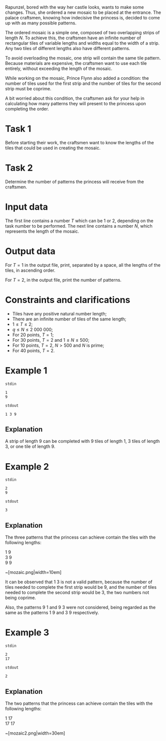 ﻿Rapunzel, bored with the way her castle looks, wants to make some changes. Thus, she ordered a new mosaic to be placed at the entrance. The palace craftsmen, knowing how indecisive the princess is, decided to come up with as many possible patterns.

The ordered mosaic is a simple one, composed of two overlapping strips of length $N$. To achieve this, the craftsmen have an infinite number of rectangular tiles of variable lengths and widths equal to the width of a strip. Any two tiles of different lengths also have different patterns.

To avoid overloading the mosaic, one strip will contain the same tile pattern. Because materials are expensive, the craftsmen want to use each tile entirely, without exceeding the length of the mosaic.

While working on the mosaic, Prince Flynn also added a condition: the number of tiles used for the first strip and the number of tiles for the second strip must be coprime.

A bit worried about this condition, the craftsmen ask for your help in calculating how many patterns they will present to the princess upon completing the order.

# Task 1

Before starting their work, the craftsmen want to know the lengths of the tiles that could be used in creating the mosaic.

# Task 2

Determine the number of patterns the princess will receive from the craftsmen.

# Input data

The first line contains a number $T$ which can be $1$ or $2$, depending on the task number to be performed. The next line contains a number $N$, which represents the length of the mosaic.

# Output data

For $T = 1$ in the output file, print, separated by a space, all the lengths of the tiles, in ascending order.

For $T = 2$, in the output file, print the number of patterns.

# Constraints and clarifications

* Tiles have any positive natural number length;
* There are an infinite number of tiles of the same length;
* $1 \leq T \leq 2$;
* $q \leq N \leq 2 \ 000 \ 000$;
* For $20$ points, $T = 1$;
* For $30$ points, $T = 2$ and $1 \leq N \leq 500$;
* For $10$ points, $T = 2$, $N \gt 500$ and $N$ is prime;
* For $40$ points, $T = 2$.

# Example 1

`stdin`
```
1
9
```

`stdout`
```
1 3 9
```

## Explanation

A strip of length $9$ can be completed with $9$ tiles of length $1$, $3$ tiles of length $3$, or one tile of length $9$.

# Example 2

`stdin`
```
2
9
```

`stdout`
```
3
```

## Explanation

The three patterns that the princess can achieve contain the tiles with the following lengths:

$1 \ 9$  
$3 \ 9$  
$9 \ 9$

~[mozaic.png|width=10em]

It can be observed that $1 \ 3$ is not a valid pattern, because the number of tiles needed to complete the first strip would be $9$, and the number of tiles needed to complete the second strip would be $3$, the two numbers not being coprime.

Also, the patterns $9 \ 1$ and $9 \ 3$ were not considered, being regarded as the same as the patterns $1 \ 9$ and $3 \ 9$ respectively.

# Example 3

`stdin`
```
2
17
```

`stdout`
```
2
```

## Explanation

The two patterns that the princess can achieve contain the tiles with the following lengths:

$1 \ 17$  
$17 \ 17$

~[mozaic2.png|width=30em]